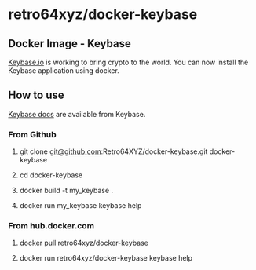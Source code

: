# retro64xyz/docker-keybase

## Docker Image - Keybase

[Keybase.io](https://keybase.io/) is working to bring crypto to the world. You
can now install the Keybase application using docker.

## How to use

[Keybase docs](https://keybase.io/docs/command_line) are available from Keybase.

### From Github

1. git clone git@github.com:Retro64XYZ/docker-keybase.git docker-keybase

2. cd docker-keybase

3. docker build -t my_keybase .

4. docker run my_keybase keybase help

### From hub.docker.com

1. docker pull retro64xyz/docker-keybase

2. docker run retro64xyz/docker-keybase keybase help
